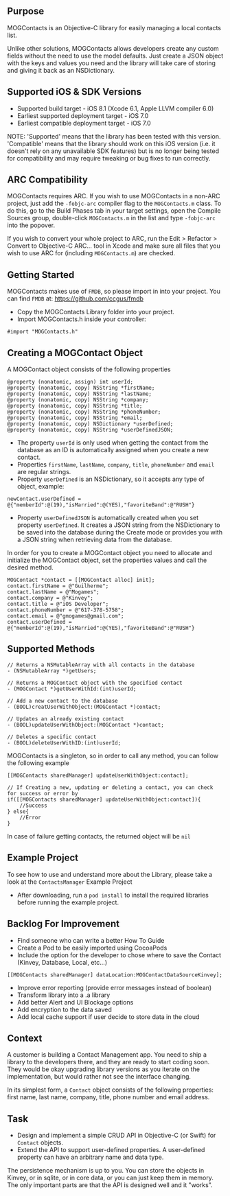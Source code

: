 Purpose
--------------

MOGContacts is an Objective-C library for easily managing a local contacts list.

Unlike other solutions, MOGContacts allows developers create any custom fields without the need to use the model defaults. Just create a JSON object with the keys and values you need and the library will take care of storing and giving it back as an NSDictionary.

Supported iOS & SDK Versions
-----------------------------

* Supported build target - iOS 8.1 (Xcode 6.1, Apple LLVM compiler 6.0)
* Earliest supported deployment target - iOS 7.0
* Earliest compatible deployment target - iOS 7.0

NOTE: 'Supported' means that the library has been tested with this version. 'Compatible' means that the library should work on this iOS version (i.e. it doesn't rely on any unavailable SDK features) but is no longer being tested for compatibility and may require tweaking or bug fixes to run correctly.


ARC Compatibility
------------------

MOGContacts requires ARC. If you wish to use MOGContacts in a non-ARC project, just add the `-fobjc-arc` compiler flag to the `MOGContacts.m` class. To do this, go to the Build Phases tab in your target settings, open the Compile Sources group, double-click `MOGContacts.m` in the list and type `-fobjc-arc` into the popover.

If you wish to convert your whole project to ARC, run the Edit > Refactor > Convert to Objective-C ARC... tool in Xcode and make sure all files that you wish to use ARC for (including `MOGContacts.m`) are checked.


## Getting Started

MOGContacts makes use of `FMDB`, so please import in into your project. You can find `FMDB` at:
https://github.com/ccgus/fmdb

- Copy the MOGContacts Library folder into your project.
- Import MOGContacts.h inside your controller:
```objc
#import "MOGContacts.h"

```

## Creating a MOGContact Object

A MOGContact object consists of the following properties

```objc
@property (nonatomic, assign) int userId;
@property (nonatomic, copy) NSString *firstName;
@property (nonatomic, copy) NSString *lastName;
@property (nonatomic, copy) NSString *company;
@property (nonatomic, copy) NSString *title;
@property (nonatomic, copy) NSString *phoneNumber;
@property (nonatomic, copy) NSString *email;
@property (nonatomic, copy) NSDictionary *userDefined;
@property (nonatomic, copy) NSString *userDefinedJSON;

```

- The property `userId` is only used when getting the contact from the database as an ID is automatically assigned when you create a new contact.
- Properties `firstName`, `lastName`, `company`, `title`, `phoneNumber` and `email` are regular strings.
- Property `userDefined` is an NSDictionary, so it accepts any type of object, example:
```objc
newContact.userDefined = @{"memberId":@(19),"isMarried":@(YES),"favoriteBand":@"RUSH"}
```
- Property `userDefinedJSON` is automatically created when you set property `userDefined`. It creates a JSON string from the NSDictionary to be saved into the database during the Create mode or provides you with a JSON string when retrieving data from the database.

In order for you to create a MOGContact object you need to allocate and initialize the MOGContact object, set the properties values and call the desired method.
```objc
MOGContact *contact = [[MOGContact alloc] init];
contact.firstName = @"Guilherme";
contact.lastName = @"Mogames";
contact.company = @"Kinvey";
contact.title = @"iOS Developer";
contact.phoneNumber = @"617-378-5758";
contact.email = @"gmogames@gmail.com";
contact.userDefined = @{"memberId":@(19),"isMarried":@(YES),"favoriteBand":@"RUSH"}

```

## Supported Methods

```objc
// Returns a NSMutableArray with all contacts in the database
- (NSMutableArray *)getUsers;

// Returns a MOGContact object with the specified contact
- (MOGContact *)getUserWithId:(int)userId;

// Add a new contact to the database
- (BOOL)creatUserWithObject:(MOGContact *)contact;

// Updates an already existing contact
- (BOOL)updateUserWithObject:(MOGContact *)contact;

// Deletes a specific contact
- (BOOL)deleteUserWithID:(int)userId;

```

MOGContacts is a singleton, so in order to call any method, you can follow the following example
```objc
[[MOGContacts sharedManager] updateUserWithObject:contact];

// If Creating a new, updating or deleting a contact, you can check for success or error by
if([[MOGContacts sharedManager] updateUserWithObject:contact]){
	//Success
} else{
	//Error
}

```
In case of failure getting contacts, the returned object will be `nil`


## Example Project
To see how to use and understand more about the Library, please take a look at the `ContactsManager` Example Project
- After downloading, run a `pod install` to install the required libraries before running the example project.

## Backlog For Improvement
 
- Find someone who can write a better How To Guide
- Create a Pod to be easily imported using CocoaPods
- Include the option for the developer to chose where to save the Contact (Kinvey, Database, Local, etc...)
```objc
[[MOGContacts sharedManager] dataLocation:MOGContactDataSourceKinvey]; 
```
- Improve error reporting (provide error messages instead of boolean)
- Transform library into a .a library
- Add better Alert and UI Blockage options
- Add encryption to the data saved
- Add local cache support if user decide to store data in the cloud





## Context
A customer is building a Contact Management app. You need to ship a library to the developers there, and they are ready to start coding soon. They would be okay upgrading library versions as you iterate on the implementation, but would rather not see the interface changing. 

In its simplest form, a `Contact` object consists of the following properties: first name, last name, company, title, phone number and email address. 

## Task
* Design and implement a simple CRUD API in Objective-C (or Swift) for `Contact` objects. 
* Extend the API to support user-defined properties. A user-defined property can have an arbitrary name and data type. 

The persistence mechanism is up to you.  You can store the objects in Kinvey, or in sqlite, or in core data, or you can just keep them in memory. The only important parts are that the API is designed well and it "works". 
